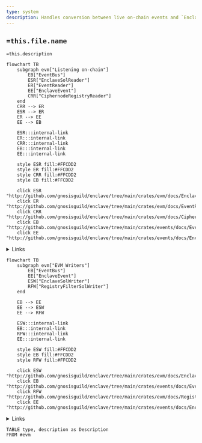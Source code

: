 ```yaml
---
type: system
description: Handles conversion between live on-chain events and `EnclaveEvent` application events
---
```


## `=this.file.name`

`=this.description`

```mermaid
flowchart TB
    subgraph evm["Listening on-chain"]
		EB["EventBus"]
        ESR["EnclaveSolReader"]
        ER["EventReader"]
        EE["EnclaveEvent"]
        CRR["CiphernodeRegistryReader"]
    end
	CRR --> ER
	ESR --> ER
	ER --> EE
	EE --> EB

    ESR:::internal-link
    ER:::internal-link
    CRR:::internal-link
    EB:::internal-link
    EE:::internal-link

	style ESR fill:#FFCDD2
	style ER fill:#FFCDD2
	style CRR fill:#FFCDD2
	style EB fill:#FFCDD2

    click ESR "http://github.com/gnosisguild/enclave/tree/main/crates/evm/docs/EnclaveSolReader.md"
    click ER "http://github.com/gnosisguild/enclave/tree/main/crates/evm/docs/EventReader.md"
    click CRR "http://github.com/gnosisguild/enclave/tree/main/crates/evm/docs/CiphernodeRegistryReader.md"
    click EB "http://github.com/gnosisguild/enclave/tree/main/crates/events/docs/EventBus.md"
    click EE "http://github.com/gnosisguild/enclave/tree/main/crates/events/docs/EnclaveEvent.md"
```
<details>
<summary>Links</summary>

[[CiphernodeRegistryReader]]
[[EnclaveEvent]]
[[EnclaveSolReader]]
[[EventBus]]
[[EventReader]]
</details>

```mermaid
flowchart TB
    subgraph evm["EVM Writers"]
		EB["EventBus"]
		EE["EnclaveEvent"]
		ESW["EnclaveSolWriter"]
        RFW["RegistryFilterSolWriter"]
    end

	EB --> EE
	EE --> ESW
	EE --> RFW

    ESW:::internal-link
    EB:::internal-link
	RFW:::internal-link
	EE:::internal-link

	style ESW fill:#FFCDD2
	style EB fill:#FFCDD2
	style RFW fill:#FFCDD2

    click ESW "http://github.com/gnosisguild/enclave/tree/main/crates/evm/docs/EnclaveSolWriter.md"
    click EB "http://github.com/gnosisguild/enclave/tree/main/crates/events/docs/EventBus.md"
    click RFW "http://github.com/gnosisguild/enclave/tree/main/crates/evm/docs/RegistryFilterSolWriter.md"
    click EE "http://github.com/gnosisguild/enclave/tree/main/crates/events/docs/EnclaveEvent.md"
```
<details>
<summary>Links</summary>

[[EnclaveEvent]]
[[EnclaveSolWriter]]
[[EventBus]]
[[RegistryFilterSolWriter]]
</details>

```dataview
TABLE type, description as Description
FROM #evm
```
